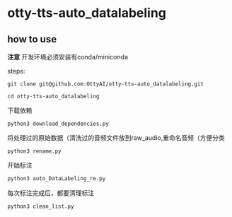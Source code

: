 # otty-tts-auto_datalabeling

## how to use

**注意**
开发环境必须安装有conda/miniconda

steps:

```shell
git clone git@github.com:OttyAI/otty-tts-auto_datalabeling.git
```

```shell
cd otty-tts-auto_datalabeling
```

下载依赖

```shell
python3 download_dependencies.py 
```

将处理过的原始数据（清洗过的音频文件放到raw_audio,重命名音频（方便分类

```shell
python3 rename.py
```

开始标注

```sh
python3 auto_DataLabeling_re.py

```

每次标注完成后，都要清理标注

```sh
python3 clean_list.py
```
